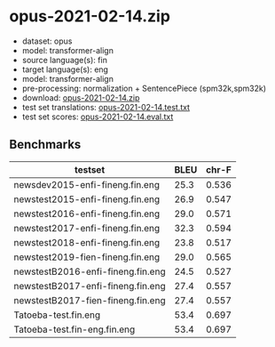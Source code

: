 # opus-2021-02-14.zip

* dataset: opus
* model: transformer-align
* source language(s): fin
* target language(s): eng
* model: transformer-align
* pre-processing: normalization + SentencePiece (spm32k,spm32k)
* download: [opus-2021-02-14.zip](https://object.pouta.csc.fi/Tatoeba-MT-models/fin-eng/opus-2021-02-14.zip)
* test set translations: [opus-2021-02-14.test.txt](https://object.pouta.csc.fi/Tatoeba-MT-models/fin-eng/opus-2021-02-14.test.txt)
* test set scores: [opus-2021-02-14.eval.txt](https://object.pouta.csc.fi/Tatoeba-MT-models/fin-eng/opus-2021-02-14.eval.txt)

## Benchmarks

| testset               | BLEU  | chr-F |
|-----------------------|-------|-------|
| newsdev2015-enfi-fineng.fin.eng 	| 25.3 	| 0.536 |
| newstest2015-enfi-fineng.fin.eng 	| 26.9 	| 0.547 |
| newstest2016-enfi-fineng.fin.eng 	| 29.0 	| 0.571 |
| newstest2017-enfi-fineng.fin.eng 	| 32.3 	| 0.594 |
| newstest2018-enfi-fineng.fin.eng 	| 23.8 	| 0.517 |
| newstest2019-fien-fineng.fin.eng 	| 29.0 	| 0.565 |
| newstestB2016-enfi-fineng.fin.eng 	| 24.5 	| 0.527 |
| newstestB2017-enfi-fineng.fin.eng 	| 27.4 	| 0.557 |
| newstestB2017-fien-fineng.fin.eng 	| 27.4 	| 0.557 |
| Tatoeba-test.fin.eng 	| 53.4 	| 0.697 |
| Tatoeba-test.fin-eng.fin.eng 	| 53.4 	| 0.697 |


